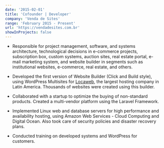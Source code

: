 ```yaml
---
date: '2015-02-01'
title: 'Cofounder | Developer'
company: 'Venda de Sites'
range: 'February 2015 - Present'
url: 'https://vendadesites.com.br'
showInProjects: false
---
```


- Responsible for project management, software, and systems architecture, technological decisions in e-commerce projects, subscription box, custom systems, auction sites, real estate portal, e-mail marketing system, and website builder in segments such as institutional websites, e-commerce, real estate, and others.

- Developed the first version of Website Builder (Click and Build style), using WordPress Multisites for [Locaweb](https://locaweb.com.br), the largest hosting company in Latin America. Thousands of websites were created using this builder.

- Collaborated with a startup to optimize the buying of non-standard products. Created a multi-vendor platform using the Laravel Framework.

- Implemented Linux web and database servers for high performance and availability hosting, using Amazon Web Services - Cloud Computing and Digital Ocean. Also took care of security policies and disaster recovery plans.

- Conducted training on developed systems and WordPress for customers.